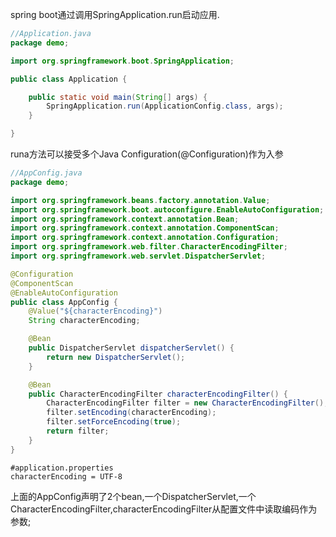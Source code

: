 spring boot通过调用SpringApplication.run启动应用.
```java
//Application.java
package demo;

import org.springframework.boot.SpringApplication;

public class Application {

    public static void main(String[] args) {
        SpringApplication.run(ApplicationConfig.class, args);
    }

}
```
runa方法可以接受多个Java Configuration(@Configuration)作为入参
```java
//AppConfig.java
package demo;

import org.springframework.beans.factory.annotation.Value;
import org.springframework.boot.autoconfigure.EnableAutoConfiguration;
import org.springframework.context.annotation.Bean;
import org.springframework.context.annotation.ComponentScan;
import org.springframework.context.annotation.Configuration;
import org.springframework.web.filter.CharacterEncodingFilter;
import org.springframework.web.servlet.DispatcherServlet;

@Configuration
@ComponentScan
@EnableAutoConfiguration
public class AppConfig {
    @Value("${characterEncoding}")
    String characterEncoding;

    @Bean
    public DispatcherServlet dispatcherServlet() {
        return new DispatcherServlet();
    }

    @Bean
    public CharacterEncodingFilter characterEncodingFilter() {
        CharacterEncodingFilter filter = new CharacterEncodingFilter();
        filter.setEncoding(characterEncoding);
        filter.setForceEncoding(true);
        return filter;
    }
}
```
```
#application.properties
characterEncoding = UTF-8
```
上面的AppConfig声明了2个bean,一个DispatcherServlet,一个CharacterEncodingFilter,characterEncodingFilter从配置文件中读取编码作为参数;

